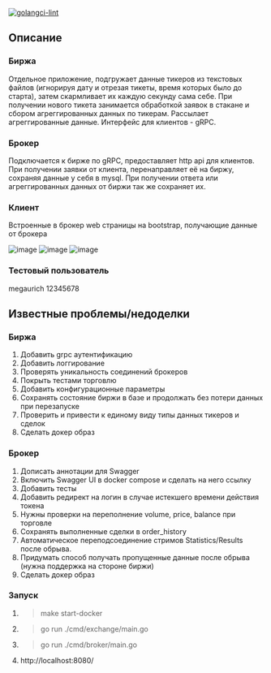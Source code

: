 [![golangci-lint](https://github.com/KSerditov/Trading/actions/workflows/golang-lint.yml/badge.svg)](https://github.com/KSerditov/Trading/actions/workflows/golang-lint.yml)

## Описание
### Биржа
Отдельное приложение, подгружает данные тикеров из текстовых файлов (игнорируя дату и отрезая тикеты, время которых было до старта), затем скармливает их каждую секунду сама себе.
При получении нового тикета занимается обработкой заявок в стакане и сбором агреггированных данных по тикерам.
Рассылает агреггированные данные.
Интерфейс для клиентов - gRPC.

### Брокер
Подключается к бирже по gRPC, предоставляет http api для клиентов.
При получении заявки от клиента, перенаправляет её на биржу, сохраняя данные у себя в mysql.
При получении ответа или агреггированных данных от биржи так же сохраняет их.

### Клиент
Встроенные в брокер web страницы на bootstrap, получающие данные от брокера

![image](https://user-images.githubusercontent.com/3009597/211049871-6c831121-41f3-42dc-b4b2-118f65cb531c.png)
![image](https://user-images.githubusercontent.com/3009597/211049933-96d9784b-3216-455f-a624-194af42eac5c.png)
![image](https://user-images.githubusercontent.com/3009597/211050005-fc2dd493-4b1e-41f6-adf6-96e9da43741f.png)

### Тестовый пользователь
megaurich
12345678

## Известные проблемы/недоделки
### Биржа
1. Добавить grpc аутентификацию
2. Добавить логгирование
3. Проверять уникальность соединений брокеров
4. Покрыть тестами торговлю
5. Добавить конфигурационные параметры
6. Сохранять состояние биржи в базе и продолжать без потери данных при перезапуске
7. Проверить и привести к единому виду типы данных тикеров и сделок
8. Сделать докер образ

### Брокер
1. Дописать аннотации для Swagger
2. Включить Swagger UI в docker compose и сделать на него ссылку
3. Добавить тесты
4. Добавить редирект на логин в случае истекшего времени действия токена
5. Нужны проверки на переполнение volume, price, balance при торговле
6. Сохранять выполненные сделки в order_history
7. Автоматическое переподсоединение стримов Statistics/Results после обрыва.
8. Придумать способ получать пропущенные данные после обрыва (нужна поддержка на стороне биржи)
9. Сделать докер образ

### Запуск
1. > make start-docker
2. > go run ./cmd/exchange/main.go
3. > go run ./cmd/broker/main.go
4. http://localhost:8080/
